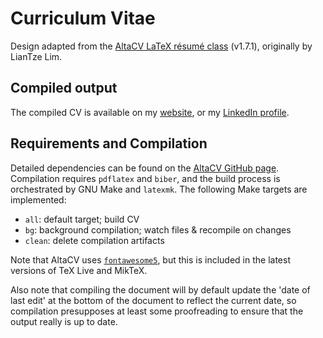 # Curriculum Vitae

Design adapted from the [AltaCV LaTeX résumé class](https://github.com/liantze/AltaCV)
(v1.7.1), originally by LianTze Lim.

## Compiled output

<!--- 
Include image preview of compiled CV here using:
![compiled cv preview](https://dariotrinchero.github.io/files/cv_preview.jpg)
--->

The compiled CV is available on my [website](https://dariotrinchero.github.io/cv/), or
my [LinkedIn profile](https://www.linkedin.com/in/dariotrinchero/).

## Requirements and Compilation

Detailed dependencies can be found on the
[AltaCV GitHub page](https://github.com/liantze/AltaCV). Compilation requires `pdflatex`
and `biber`, and the build process is orchestrated by GNU Make and `latexmk`.
The following Make targets are implemented:

- `all`: default target; build CV
- `bg`: background compilation; watch files & recompile on changes
- `clean`: delete compilation artifacts

Note that AltaCV uses [`fontawesome5`](https://ctan.org/pkg/fontawesome5), but this
is included in the latest versions of TeX Live and MikTeX.

Also note that compiling the document will by default update the 'date of last edit'
at the bottom of the document to reflect the current date, so compilation presupposes
at least some proofreading to ensure that the output really is up to date.
